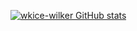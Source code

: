 [![wkice-wilker GitHub stats](https://perfil.vercel.app/api?username=wkice-wilker)](https://github.com/wkice-wilker/perfil/github-readme-stats)
